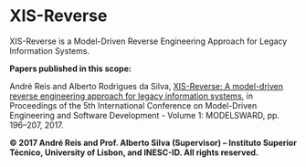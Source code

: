 # XIS-Reverse
XIS-Reverse is a Model-Driven Reverse Engineering Approach for Legacy Information Systems.

**Papers published in this scope:**

André Reis and Alberto Rodrigues da Silva, [XIS-Reverse: A model-driven reverse engineering approach for legacy	information systems](http://www.scitepress.org/DigitalLibrary/PublicationsDetail.aspx?ID=79i/Nu/iDlA=&t=1), in Proceedings of the 5th International Conference on Model-Driven Engineering and Software Development - Volume 1: MODELSWARD, pp. 196–207, 2017.

**© 2017 André Reis and Prof. Alberto Silva (Supervisor) – Instituto Superior Técnico, University of Lisbon, and INESC-ID. All rights reserved.**
